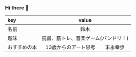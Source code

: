 ### Hi there 👋

| key | value |
| :--- | :---: |
| 名前 | 鈴木 |
| 趣味 | 読書、筋トレ、音楽ゲーム(バンドリ！)|
| おすすめの本 | 13歳からのアート思考　　末永幸歩 |
